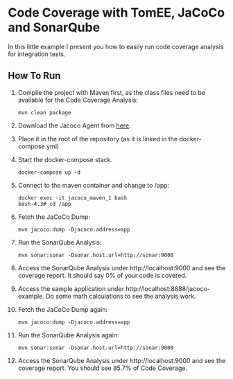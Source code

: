 # Code Coverage with TomEE, JaCoCo and SonarQube

In this little example I present you how to easily run code coverage analysis for integration tests.

## How To Run

1. Compile the project with Maven first, as the class files need to be available for the Code Coverage Analysis:

   ```
   mvn clean package
   ```
   
1. Download the Jacoco Agent from [here](http://search.maven.org/remotecontent?filepath=org/jacoco/jacoco/0.7.9/jacoco-0.7.9.zip).
1. Place it in the root of the repository (as it is linked in the docker-compose.yml)
1. Start the docker-compose stack.

   ```
   docker-compose up -d
   ```
   
1. Connect to the maven container and change to /app:

    ```
    docker exec -it jacoco_maven_1 bash
    bash-4.3# cd /app
    ```
    
1. Fetch the JaCoCo Dump:

    ```
    mvn jacoco:dump -Djacoco.address=app
    ```
    
1. Run the SonarQube Analysis:

    ```
    mvn sonar:sonar -Dsonar.host.url=http://sonar:9000
    ```

1. Access the SonarQube Analysis under http://localhost:9000 and see the coverage report. It should say 0% of your code is covered.   

1. Access the sample application under http://localhost:8888/jacoco-example. Do some math calculations to see the analysis work.

1. Fetch the JaCoCo Dump again:

    ```
    mvn jacoco:dump -Djacoco.address=app
    ```
    
1. Run the SonarQube Analysis again:

    ```
    mvn sonar:sonar -Dsonar.host.url=http://sonar:9000
    ```
    
1. Access the SonarQube Analysis under http://localhost:9000 and see the coverage report. You should see 85.7% of Code Coverage.  

